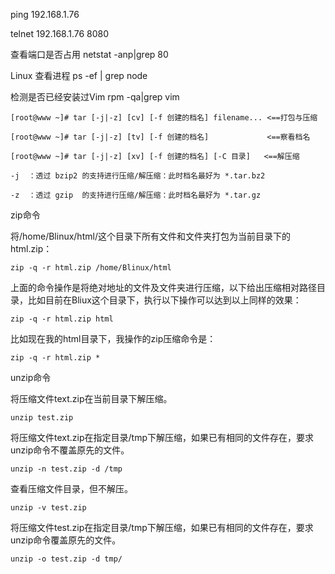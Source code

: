 ping 192.168.1.76

telnet 192.168.1.76 8080

查看端口是否占用
netstat -anp|grep 80

Linux 查看进程
ps -ef | grep node

检测是否已经安装过Vim
rpm -qa|grep vim


`[root@www ~]# tar [-j|-z] [cv] [-f 创建的档名] filename... <==打包与压缩`

`[root@www ~]# tar [-j|-z] [tv] [-f 创建的档名]             <==察看档名`

`[root@www ~]# tar [-j|-z] [xv] [-f 创建的档名] [-C 目录]   <==解压缩`



`-j  ：透过 bzip2 的支持进行压缩/解压缩：此时档名最好为 *.tar.bz2`


`-z  ：透过 gzip  的支持进行压缩/解压缩：此时档名最好为 *.tar.gz`



zip命令

将/home/Blinux/html/这个目录下所有文件和文件夹打包为当前目录下的html.zip：
```
zip -q -r html.zip /home/Blinux/html
```

上面的命令操作是将绝对地址的文件及文件夹进行压缩，以下给出压缩相对路径目录，比如目前在Bliux这个目录下，执行以下操作可以达到以上同样的效果：
```
zip -q -r html.zip html
```

比如现在我的html目录下，我操作的zip压缩命令是：
```
zip -q -r html.zip *
```

unzip命令

将压缩文件text.zip在当前目录下解压缩。
```
unzip test.zip
```

将压缩文件text.zip在指定目录/tmp下解压缩，如果已有相同的文件存在，要求unzip命令不覆盖原先的文件。
```
unzip -n test.zip -d /tmp
```

查看压缩文件目录，但不解压。
```
unzip -v test.zip
```

将压缩文件test.zip在指定目录/tmp下解压缩，如果已有相同的文件存在，要求unzip命令覆盖原先的文件。
```
unzip -o test.zip -d tmp/
```
